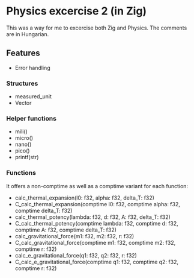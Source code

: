 # Physics excercise 2 (in Zig)

This was a way for me to excercise both Zig and Physics. The comments are in Hungarian.

## Features

- Error handling

### Structures

- measured_unit
- Vector

### Helper functions

- mili()
- micro()
- nano()
- pico()
- printf(str)

### Functions

It offers a non-comptime as well as a comptime variant for each function:

- calc_thermal_expansion(l0: f32, alpha: f32, delta_T: f32)
- C_calc_thermal_expansion(comptime l0: f32, comptime alpha: f32, comptime delta_T: f32)
- calc_thermal_potency(lambda: f32, d: f32, A: f32, delta_T: f32)
- C_calc_thermal_potency(comptime lambda: f32, comptime d: f32, comptime A: f32, comptime delta_T: f32)
- calc_gravitational_force(m1: f32, m2: f32, r: f32)
- C_calc_gravitational_force(comptime m1: f32, comptime m2: f32, comptime r: f32)
- calc_e_gravitational_force(q1: f32, q2: f32, r: f32)
- C_calc_e_gravitational_force(comptime q1: f32, comptime q2: f32, comptime r: f32)